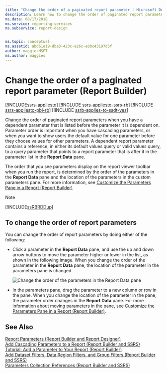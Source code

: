 ```yaml
---
title: "Change the order of a paginated report parameter | Microsoft Docs"
description: Learn how to change the order of paginated report parameters when you have a dependent parameter that is listed out of order in Report Builder.
ms.date: 08/17/2018
ms.service: reporting-services
ms.subservice: report-design


ms.topic: conceptual
ms.assetid: abd61e19-dba3-423c-a26c-e8bc43197d3f
author: maggiesMSFT
ms.author: maggies
---
```

# Change the order of a paginated report parameter (Report Builder)

[!INCLUDE[ssrs-appliesto](../../includes/ssrs-appliesto.md)] [!INCLUDE [ssrs-appliesto-ssrs-rb](../../includes/ssrs-appliesto-ssrs-rb.md)] [!INCLUDE [ssrs-appliesto-pbi-rb](../../includes/ssrs-appliesto-pbi-rb.md)] [!INCLUDE [ssrb-applies-to-ssdt-yes](../../includes/ssrb-applies-to-ssdt-yes.md)]

  Change the order of paginated report parameters when you have a dependent parameter that is listed before the parameter it is dependent on. Parameter order is important when you have cascading parameters, or when you want to show users the default value for one parameter before they choose values for other parameters. A dependent report parameter contains a reference, in either its default values query or valid values query, to a query parameter that points to a report parameter that is after it in the parameter list in the **Report Data** pane.  
  
 The order that you see parameters display on the report viewer toolbar when you run the report, is determined by the order of the parameters in the **Report Data** pane and the location of the parameters in the custom parameters pane. For more information, see [Customize the Parameters Pane in a Report &#40;Report Builder&#41;](../../reporting-services/report-design/customize-the-parameters-pane-in-a-report-report-builder.md)  
  
> [!NOTE]  
>  [!INCLUDE[ssRBRDDup](../../includes/ssrbrddup-md.md)]  
  
## To change the order of report parameters  
  
You can change the order of report parameters by doing either of the following:  
  
-   Click a parameter in the **Report Data** pane, and use the up and down arrow buttons to move the parameter higher or lower in the list, as shown in the following image.  When you change the order of the parameter in the **Report Data** pane, the location of the parameter in the parameters pane is changed.  
  
     ![Change the order of the parameters in the Report Data pane](../../reporting-services/report-design/media/ssrs-changeorderofparameters-reportdata.png "Change the order of the parameters in the Report Data pane")  
  
-   In the parameters pane, drag the parameter to a new column or row in the pane. When you change the location of the parameter in the pane, the parameter order changes in the **Report Data** pane. For more information about moving parameters in the pane, see [Customize the Parameters Pane in a Report &#40;Report Builder&#41;](../../reporting-services/report-design/customize-the-parameters-pane-in-a-report-report-builder.md).  
  
## See Also  
 [Report Parameters &#40;Report Builder and Report Designer&#41;](../../reporting-services/report-design/report-parameters-report-builder-and-report-designer.md)   
 [Add Cascading Parameters to a Report &#40;Report Builder and SSRS&#41;](../../reporting-services/report-design/add-cascading-parameters-to-a-report-report-builder-and-ssrs.md)   
 [Tutorial: Add a Parameter to Your Report &#40;Report Builder&#41;](../../reporting-services/tutorial-add-a-parameter-to-your-report-report-builder.md)   
 [Add Dataset Filters, Data Region Filters, and Group Filters &#40;Report Builder and SSRS&#41;](../../reporting-services/report-design/add-dataset-filters-data-region-filters-and-group-filters.md)   
 [Parameters Collection References &#40;Report Builder and SSRS&#41;](../../reporting-services/report-design/built-in-collections-parameters-collection-references-report-builder.md)  
  
  
